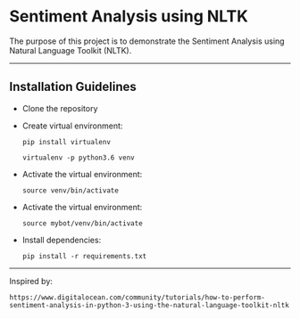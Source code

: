 # Sentiment Analysis using NLTK

The purpose of this project is to demonstrate the Sentiment Analysis using Natural Language Toolkit (NLTK).

***

## Installation Guidelines

- Clone the repository


- Create virtual environment:

    ```
    pip install virtualenv
    ```
    
    ```
    virtualenv -p python3.6 venv
    ```

- Activate the virtual environment:
  
    ```
    source venv/bin/activate
    ```



- Activate the virtual environment:

    ```
    source mybot/venv/bin/activate
    ```
-  Install dependencies:
    
    ```
    pip install -r requirements.txt
    ```

***

Inspired by:

`https://www.digitalocean.com/community/tutorials/how-to-perform-sentiment-analysis-in-python-3-using-the-natural-language-toolkit-nltk`